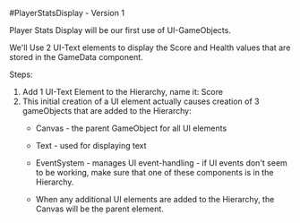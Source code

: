#PlayerStatsDisplay - Version 1

Player Stats Display will be our first use of UI-GameObjects.  

We'll Use 2 UI-Text elements to display the Score and Health values that are stored in the GameData  component.

Steps: 
1.  Add 1 UI-Text Element to the Hierarchy, name it:  Score
2.  This initial creation of a UI element actually causes creation of 3 gameObjects that are added to the Hierarchy:
    - Canvas - the parent GameObject for all UI elements
    - Text - used for displaying text 
    - EventSystem - manages UI event-handling - if UI events don't seem to be working, make sure that one of these components is in the Hierarchy.
    
    - When any additional UI elements are added to the Hierarchy, the Canvas will be the parent element.  
    

    
    